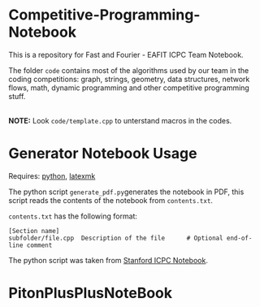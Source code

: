 # Competitive-Programming-Notebook
This is a repository for Fast and Fourier - EAFIT ICPC Team Notebook.

The folder `code` contains most of the algorithms used by our team in the coding competitions: graph, strings, geometry, data structures, network flows, math, dynamic programming and other competitive programming stuff.

\
**NOTE:** Look `code/template.cpp` to unterstand macros in the codes.


# Generator Notebook Usage
Requires: [python](https://www.python.org/), [latexmk](https://www.ctan.org/pkg/latexmk/)

The python script `generate_pdf.py`generates the notebook in PDF, this script reads the contents of the notebook from `contents.txt`.


`contents.txt` has the following format:
```
[Section name]
subfolder/file.cpp  Description of the file      # Optional end-of-line comment
```
The python script was taken from [Stanford ICPC Notebook](https://github.com/jaehyunp/stanfordacm).

# PitonPlusPlusNoteBook
